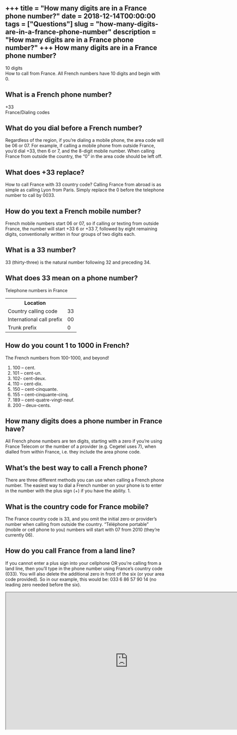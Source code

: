 +++
title = "How many digits are in a France phone number?"
date = 2018-12-14T00:00:00
tags = ["Questions"]
slug = "how-many-digits-are-in-a-france-phone-number"
description = "How many digits are in a France phone number?"
+++
How many digits are in a France phone number?
---------------------------------------------

10 digits  
How to call from France. All French numbers have 10 digits and begin with 0.

What is a French phone number?
------------------------------

+33  
France/Dialing codes

What do you dial before a French number?
----------------------------------------

Regardless of the region, if you’re dialing a mobile phone, the area code will be 06 or 07. For example, if calling a mobile phone from outside France, you’d dial +33, then 6 or 7, and the 8-digit mobile number. When calling France from outside the country, the “0” in the area code should be left off.

What does +33 replace?
----------------------

How to call France with 33 country code? Calling France from abroad is as simple as calling Lyon from Paris. Simply replace the 0 before the telephone number to call by 0033.

How do you text a French mobile number?
---------------------------------------

French mobile numbers start 06 or 07, so if calling or texting from outside France, the number will start +33 6 or +33 7, followed by eight remaining digits, conventionally written in four groups of two digits each.

What is a 33 number?
--------------------

33 (thirty-three) is the natural number following 32 and preceding 34.

What does 33 mean on a phone number?
------------------------------------

Telephone numbers in France

<table><tr><th>Location</th></tr><tr><td>Country calling code</td><td>33</td></tr><tr><td>International call prefix</td><td>00</td></tr><tr><td>Trunk prefix</td><td>0</td></tr></table>

How do you count 1 to 1000 in French?
-------------------------------------

The French numbers from 100-1000, and beyond!

1. 100 – cent.
2. 101 – cent-un.
3. 102- cent-deux.
4. 110 – cent-dix.
5. 150 – cent-cinquante.
6. 155 – cent-cinquante-cinq.
7. 189 – cent-quatre-vingt-neuf.
8. 200 – deux-cents.

How many digits does a phone number in France have?
---------------------------------------------------

All French phone numbers are ten digits, starting with a zero if you’re using France Telecom or the number of a provider (e.g. Cegetel uses 7), when dialled from within France, i.e. they include the area phone code.

What’s the best way to call a French phone?
-------------------------------------------

There are three different methods you can use when calling a French phone number. The easiest way to dial a French number on your phone is to enter in the number with the plus sign (+) if you have the ability. 1.

What is the country code for France mobile?
-------------------------------------------

The France country code is 33, and you omit the initial zero or provider’s number when calling from outside the country. “Téléphone portable” (mobile or cell phone to you) numbers will start with 07 from 2010 (they’re currently 06).

How do you call France from a land line?
----------------------------------------

If you cannot enter a plus sign into your cellphone OR you’re calling from a land line, then you’ll type in the phone number using France’s country code (033). You will also delete the additional zero in front of the six (or your area code provided). So in our example, this would be: 033 6 86 57 90 14 (no leading zero needed before the six).

<iframe allow="accelerometer; autoplay; clipboard-write; encrypted-media; gyroscope; picture-in-picture" allowfullscreen="" class="__youtube_prefs__  epyt-is-override  no-lazyload" data-no-lazy="1" data-origheight="433" data-origwidth="770" data-skipgform_ajax_framebjll="" height="433" id="_ytid_29268" loading="lazy" src="https://www.youtube.com/embed/uefD1-z3eEE?enablejsapi=1&autoplay=0&cc_load_policy=0&cc_lang_pref=&iv_load_policy=1&loop=0&modestbranding=0&rel=1&fs=1&playsinline=0&autohide=2&theme=dark&color=red&controls=1&" title="YouTube player" width="770"></iframe>